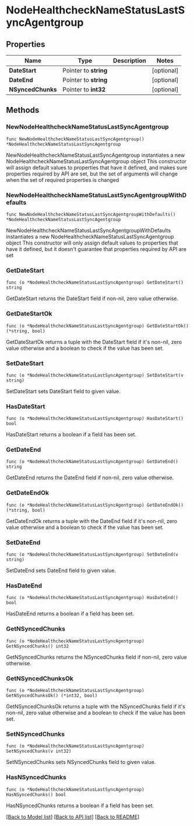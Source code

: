 # NodeHealthcheckNameStatusLastSyncAgentgroup

## Properties

Name | Type | Description | Notes
------------ | ------------- | ------------- | -------------
**DateStart** | Pointer to **string** |  | [optional] 
**DateEnd** | Pointer to **string** |  | [optional] 
**NSyncedChunks** | Pointer to **int32** |  | [optional] 

## Methods

### NewNodeHealthcheckNameStatusLastSyncAgentgroup

`func NewNodeHealthcheckNameStatusLastSyncAgentgroup() *NodeHealthcheckNameStatusLastSyncAgentgroup`

NewNodeHealthcheckNameStatusLastSyncAgentgroup instantiates a new NodeHealthcheckNameStatusLastSyncAgentgroup object
This constructor will assign default values to properties that have it defined,
and makes sure properties required by API are set, but the set of arguments
will change when the set of required properties is changed

### NewNodeHealthcheckNameStatusLastSyncAgentgroupWithDefaults

`func NewNodeHealthcheckNameStatusLastSyncAgentgroupWithDefaults() *NodeHealthcheckNameStatusLastSyncAgentgroup`

NewNodeHealthcheckNameStatusLastSyncAgentgroupWithDefaults instantiates a new NodeHealthcheckNameStatusLastSyncAgentgroup object
This constructor will only assign default values to properties that have it defined,
but it doesn't guarantee that properties required by API are set

### GetDateStart

`func (o *NodeHealthcheckNameStatusLastSyncAgentgroup) GetDateStart() string`

GetDateStart returns the DateStart field if non-nil, zero value otherwise.

### GetDateStartOk

`func (o *NodeHealthcheckNameStatusLastSyncAgentgroup) GetDateStartOk() (*string, bool)`

GetDateStartOk returns a tuple with the DateStart field if it's non-nil, zero value otherwise
and a boolean to check if the value has been set.

### SetDateStart

`func (o *NodeHealthcheckNameStatusLastSyncAgentgroup) SetDateStart(v string)`

SetDateStart sets DateStart field to given value.

### HasDateStart

`func (o *NodeHealthcheckNameStatusLastSyncAgentgroup) HasDateStart() bool`

HasDateStart returns a boolean if a field has been set.

### GetDateEnd

`func (o *NodeHealthcheckNameStatusLastSyncAgentgroup) GetDateEnd() string`

GetDateEnd returns the DateEnd field if non-nil, zero value otherwise.

### GetDateEndOk

`func (o *NodeHealthcheckNameStatusLastSyncAgentgroup) GetDateEndOk() (*string, bool)`

GetDateEndOk returns a tuple with the DateEnd field if it's non-nil, zero value otherwise
and a boolean to check if the value has been set.

### SetDateEnd

`func (o *NodeHealthcheckNameStatusLastSyncAgentgroup) SetDateEnd(v string)`

SetDateEnd sets DateEnd field to given value.

### HasDateEnd

`func (o *NodeHealthcheckNameStatusLastSyncAgentgroup) HasDateEnd() bool`

HasDateEnd returns a boolean if a field has been set.

### GetNSyncedChunks

`func (o *NodeHealthcheckNameStatusLastSyncAgentgroup) GetNSyncedChunks() int32`

GetNSyncedChunks returns the NSyncedChunks field if non-nil, zero value otherwise.

### GetNSyncedChunksOk

`func (o *NodeHealthcheckNameStatusLastSyncAgentgroup) GetNSyncedChunksOk() (*int32, bool)`

GetNSyncedChunksOk returns a tuple with the NSyncedChunks field if it's non-nil, zero value otherwise
and a boolean to check if the value has been set.

### SetNSyncedChunks

`func (o *NodeHealthcheckNameStatusLastSyncAgentgroup) SetNSyncedChunks(v int32)`

SetNSyncedChunks sets NSyncedChunks field to given value.

### HasNSyncedChunks

`func (o *NodeHealthcheckNameStatusLastSyncAgentgroup) HasNSyncedChunks() bool`

HasNSyncedChunks returns a boolean if a field has been set.


[[Back to Model list]](../README.md#documentation-for-models) [[Back to API list]](../README.md#documentation-for-api-endpoints) [[Back to README]](../README.md)



